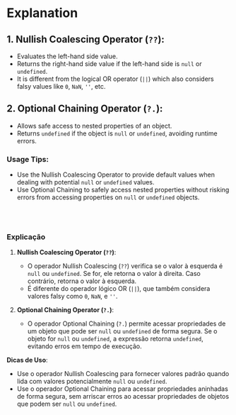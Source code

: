 # Explanation

## 1. Nullish Coalescing Operator (`??`):

- Evaluates the left-hand side value.
- Returns the right-hand side value if the left-hand side is `null` or `undefined`.
- It is different from the logical OR operator (`||`) which also considers falsy values like `0`, `NaN`, `''`, etc.

## 2. Optional Chaining Operator (`?.`):

- Allows safe access to nested properties of an object.
- Returns `undefined` if the object is `null` or `undefined`, avoiding runtime errors.

### Usage Tips:

- Use the Nullish Coalescing Operator to provide default values when dealing with potential `null` or `undefined` values.
- Use Optional Chaining to safely access nested properties without risking errors from accessing properties on `null` or `undefined` objects.

</br>
</br>

### Explicação

1. **Nullish Coalescing Operator (`??`)**:

   - O operador Nullish Coalescing (`??`) verifica se o valor à esquerda é `null` ou `undefined`. Se for, ele retorna o valor à direita. Caso contrário, retorna o valor à esquerda.
   - É diferente do operador lógico OR (`||`), que também considera valores falsy como `0`, `NaN`, e `''`.

2. **Optional Chaining Operator (`?.`)**:
   - O operador Optional Chaining (`?.`) permite acessar propriedades de um objeto que pode ser `null` ou `undefined` de forma segura. Se o objeto for `null` ou `undefined`, a expressão retorna `undefined`, evitando erros em tempo de execução.

**Dicas de Uso**:

- Use o operador Nullish Coalescing para fornecer valores padrão quando lida com valores potencialmente `null` ou `undefined`.
- Use o operador Optional Chaining para acessar propriedades aninhadas de forma segura, sem arriscar erros ao acessar propriedades de objetos que podem ser `null` ou `undefined`.
